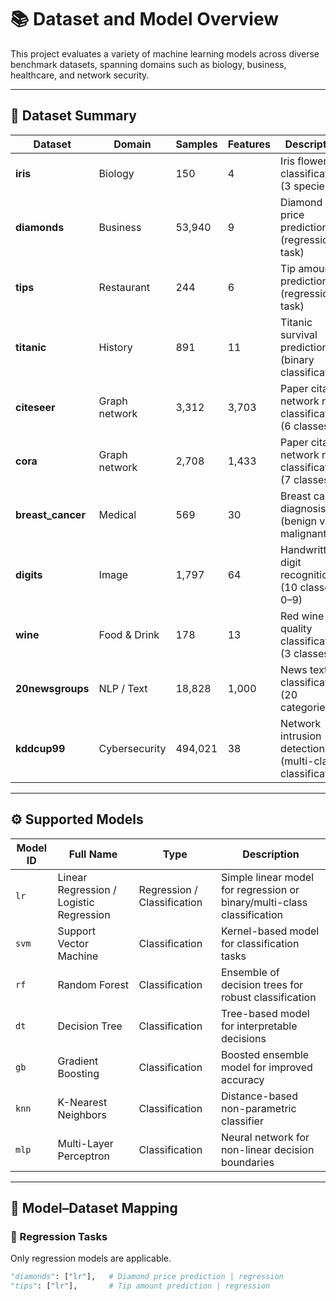 # 📚 Dataset and Model Overview

This project evaluates a variety of machine learning models across diverse benchmark datasets, spanning domains such as biology, business, healthcare, and network security.

---

## 🧩 Dataset Summary

| **Dataset**       | **Domain**    | **Samples** | **Features** | **Description**                                          |
| ----------------- | ------------- | ----------- | ------------ | -------------------------------------------------------- |
| **iris**          | Biology       | 150         | 4            | Iris flower classification (3 species)                   |
| **diamonds**      | Business      | 53,940      | 9            | Diamond price prediction (regression task)               |
| **tips**          | Restaurant    | 244         | 6            | Tip amount prediction (regression task)                  |
| **titanic**       | History       | 891         | 11           | Titanic survival prediction (binary classification)      |
| **citeseer**      | Graph network | 3,312       | 3,703        | Paper citation network node classification (6 classes)   |
| **cora**          | Graph network | 2,708       | 1,433        | Paper citation network node classification (7 classes)   |
| **breast_cancer** | Medical       | 569         | 30           | Breast cancer diagnosis (benign vs. malignant)           |
| **digits**        | Image         | 1,797       | 64           | Handwritten digit recognition (10 classes: 0–9)          |
| **wine**          | Food & Drink  | 178         | 13           | Red wine quality classification (3 classes)              |
| **20newsgroups**  | NLP / Text    | 18,828      | 1,000        | News text classification (20 categories)                 |
| **kddcup99**      | Cybersecurity | 494,021     | 38           | Network intrusion detection (multi-class classification) |

---

## ⚙️ Supported Models

| **Model ID** | **Full Name**                           | **Type**                    | **Description**                                                         |
| ------------ | --------------------------------------- | --------------------------- | ----------------------------------------------------------------------- |
| `lr`         | Linear Regression / Logistic Regression | Regression / Classification | Simple linear model for regression or binary/multi-class classification |
| `svm`        | Support Vector Machine                  | Classification              | Kernel-based model for classification tasks                             |
| `rf`         | Random Forest                           | Classification              | Ensemble of decision trees for robust classification                    |
| `dt`         | Decision Tree                           | Classification              | Tree-based model for interpretable decisions                            |
| `gb`         | Gradient Boosting                       | Classification              | Boosted ensemble model for improved accuracy                            |
| `knn`        | K-Nearest Neighbors                     | Classification              | Distance-based non-parametric classifier                                |
| `mlp`        | Multi-Layer Perceptron                  | Classification              | Neural network for non-linear decision boundaries                       |

---

## 🧠 Model–Dataset Mapping

### 🔹 Regression Tasks  
Only regression models are applicable.

```python
"diamonds": ["lr"],   # Diamond price prediction | regression
"tips": ["lr"],       # Tip amount prediction | regression
